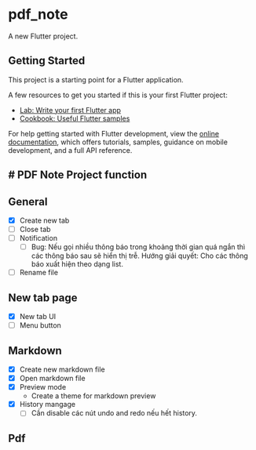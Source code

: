 # pdf_note

A new Flutter project.

## Getting Started

This project is a starting point for a Flutter application.

A few resources to get you started if this is your first Flutter project:

- [Lab: Write your first Flutter app](https://docs.flutter.dev/get-started/codelab)
- [Cookbook: Useful Flutter samples](https://docs.flutter.dev/cookbook)

For help getting started with Flutter development, view the
[online documentation](https://docs.flutter.dev/), which offers tutorials,
samples, guidance on mobile development, and a full API reference.


## # PDF Note Project function

## General
- [x] Create new tab
- [ ] Close tab
- [ ] Notification
    - [ ] Bug: Nếu gọi nhiều thông báo trong khoảng thời gian quá ngắn thì các thông báo sau sẽ hiển thị trễ. Hướng giải quyết: Cho các thông báo xuất hiện theo dạng list.
- [ ] Rename file

## New tab page
- [x] New tab UI
- [ ] Menu button

## Markdown
- [x] Create new markdown file
- [x] Open markdown file
- [x] Preview mode
    - Create a theme for markdown preview
- [x] History mangage
    - [ ] Cần disable các nút undo and redo nếu hết history.
## Pdf